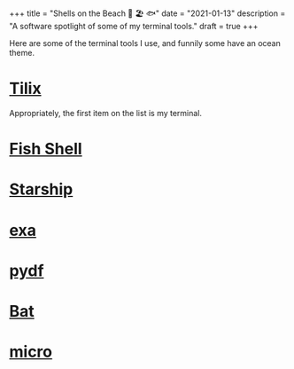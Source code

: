 +++
title = "Shells on the Beach 🦀 🏖️ 🐟"
date = "2021-01-13"
description = "A software spotlight of some of my terminal tools."
draft = true
+++

Here are some of the terminal tools I use, and funnily some have an ocean theme.

# [Tilix](https://gnunn1.github.io/tilix-web/)

Appropriately, the first item on the list is my terminal.

# [Fish Shell](https://fishshell.com/)

# [Starship](https://starship.rs/)

# [exa](https://the.exa.website/)

# [pydf](https://github.com/k4rtik/pydf-pypi)

# [Bat](https://github.com/sharkdp/bat)

# [micro](https://micro-editor.github.io/)
